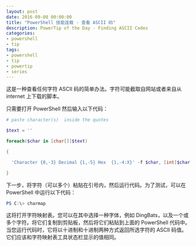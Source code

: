 ```yaml
---
layout: post
date: 2016-09-08 00:00:00
title: "PowerShell 技能连载 - 查看 ASCII 码"
description: PowerTip of the Day - Finding ASCII Codes
categories:
- powershell
- tip
tags:
- powershell
- tip
- powertip
- series
---
```

这是一种查看任何字符 ASCII 码的简单办法。字符可能截取自网站或者来自从 internet 上下载的脚本。

只需要打开 PowerShell 然后输入以下代码：

```powershell
# paste character(s)  inside the quotes

$text = ''

foreach($char in [char[]]$text)

{

  'Character {0,-3} Decimal {1,-5} Hex  {1,-4:X}' -f $char, [int]$char

}
```

下一步，将字符（可以多个）粘贴在引号内，然后运行代码。为了测试，可以在 PowerShell 中运行以下代码：

```powershell
PS C:\> charmap
```

这将打开字符映射表。您可以在其中选择一种字体，例如 DingBats，以及一个或多个字符。将它们复制到剪贴板，然后将它们粘贴到上面的 PowerShell 代码中。当您运行代码时，它将以十进制和十进制两种方式返回所选字符的 ASCII 码值。它们应该和字符映射表工具状态栏显示的值相同。

<!--本文国际来源：[Finding ASCII Codes](http://community.idera.com/powershell/powertips/b/tips/posts/finding-ascii-codes)-->
